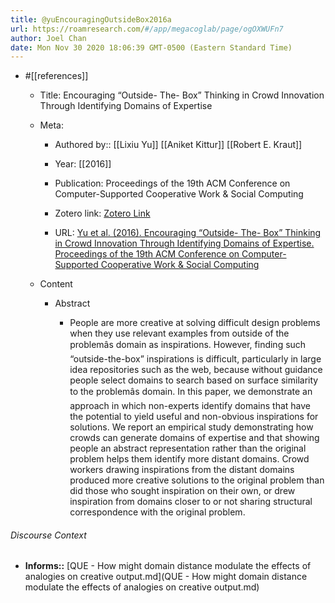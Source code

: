 ```yaml
---
title: @yuEncouragingOutsideBox2016a
url: https://roamresearch.com/#/app/megacoglab/page/ogOXWUFn7
author: Joel Chan
date: Mon Nov 30 2020 18:06:39 GMT-0500 (Eastern Standard Time)
---
```


- #[[references]]

    - Title: Encouraging “Outside- The- Box” Thinking in Crowd Innovation Through Identifying Domains of Expertise

    - Meta:

        - Authored by:: [[Lixiu Yu]] [[Aniket Kittur]] [[Robert E. Kraut]]

        - Year: [[2016]]

        - Publication: Proceedings of the 19th ACM Conference on Computer-Supported Cooperative Work & Social Computing

        - Zotero link: [Zotero Link](zotero://select/items/1_GCGB74CJ)

        - URL: [Yu et al. (2016). Encouraging “Outside- The- Box” Thinking in Crowd Innovation Through Identifying Domains of Expertise. Proceedings of the 19th ACM Conference on Computer-Supported Cooperative Work & Social Computing](http://doi.acm.org/10.1145/2818048.2820025)

    - Content

        - Abstract

            - People are more creative at solving difficult design problems when they use relevant examples from outside of the problemâs domain as inspirations. However, finding such “outside-the-box” inspirations is difficult, particularly in large idea repositories such as the web, because without guidance people select domains to search based on surface similarity to the problemâs domain. In this paper, we demonstrate an approach in which non-experts identify domains that have the potential to yield useful and non-obvious inspirations for solutions. We report an empirical study demonstrating how crowds can generate domains of expertise and that showing people an abstract representation rather than the original problem helps them identify more distant domains. Crowd workers drawing inspirations from the distant domains produced more creative solutions to the original problem than did those who sought inspiration on their own, or drew inspiration from domains closer to or not sharing structural correspondence with the original problem.

###### Discourse Context

- **Informs::** [QUE - How might domain distance modulate the effects of analogies on creative output.md](QUE - How might domain distance modulate the effects of analogies on creative output.md)

